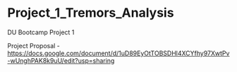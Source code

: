 # Project_1_Tremors_Analysis
DU Bootcamp Project 1

Project Proposal - https://docs.google.com/document/d/1uD89EyOtTOBSDHl4XCYfhy97XwtPv-wUnghPAK8k9uU/edit?usp=sharing

